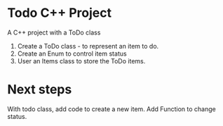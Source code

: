 # Todo C++ Project

A C++ project with a ToDo class

1. Create a ToDo class - to represent an item to do.
2. Create an Enum to control item status
3. User an Items class to store the ToDo items.

# Next steps
With todo class, add code to create a new item.
Add Function to change status.


